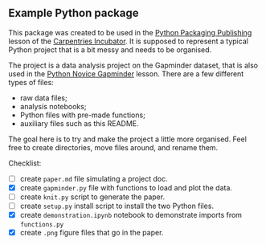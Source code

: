 ## Example Python package

This package was created to be used in the
[Python Packaging Publishing](https://carpentries-incubator.github.io/python-packaging-publishing/)
lesson of the [Carpentries Incubator](https://github.com/carpentries-incubator/). It is supposed to represent a typical
Python project that is a bit messy and needs to be organised.

The project is a data analysis project on the Gapminder dataset, that is also used in the
[Python Novice Gapminder](http://swcarpentry.github.io/python-novice-gapminder/) lesson. There are
a few different types of files:
* raw data files;
* analysis notebooks;
* Python files with pre-made functions;
* auxiliary files such as this README.

The goal here is to try and make the project a little more organised. Feel free to create directories, move files
around, and rename them.

Checklist:
- [ ] create `paper.md` file simulating a project doc.
- [x] create `gapminder.py` file with functions to load and plot the data.
- [ ] create `knit.py` script to generate the paper.
- [ ] create `setup.py` install script to install the two Python files.
- [x] create `demonstration.ipynb` notebook to demonstrate imports from `functions.py`
- [x] create `.png` figure files that go in the paper.

